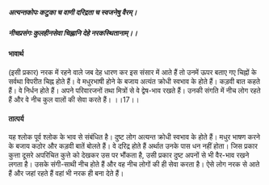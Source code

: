 ##### अत्यन्तकोपः कटुका च वाणी दरिद्रता च स्वजनेषु वैरम्।
##### नीचप्रसंगः कुलहीनसेवा चिह्नानि देहे नरकस्थितानाम्।।

#### भावार्थ

(इसी प्रकार) नरक में रहने वाले जब देह धारण कर इस संसार में आते हैं तो उनमें ऊपर बताए गए चिह्नों के सर्वथा विपरीत चिह्न होते हैं। वे मधुरभाषी होने के बजाय अत्यंत क्रोधी स्वभाव के होते हैं। कड़वी बात कहते हैं। वे निर्धन होते हैं। अपने परिवारजनों तथा मित्रों से वे द्वेष-भाव रखते हैं। उनकी संगति में नीच लोग रहते हैं और वे नीच कुल वालों की सेवा करते हैं। ।।17।।

#### तात्पर्य

यह श्लोक पूर्व श्लोक के भाव से संबंधित है। दुष्ट लोग अत्यन्त क्रोधी स्वभाव के होते हैं। मधुर भाषण करने के बजाय कठोर और कड़वी बातें बोलते हैं। वे दरिद्र होते हैं अर्थात उनके पास धन नहीं होता। जिस प्रकार कुत्ता दूसरे अपरिचित कुत्ते को देखकर उस पर भौंकता है, उसी प्रकार दुष्ट अपनों से भी वैर-भाव रखने लगता है। उसके संगी-साथी नीच होते हैं और वह नीच लोगों की ही सेवा करता है। ऐसे लोग नरक से आते हैं और जहां रहते हैं वहां भी नरक ही बना देते हैं।